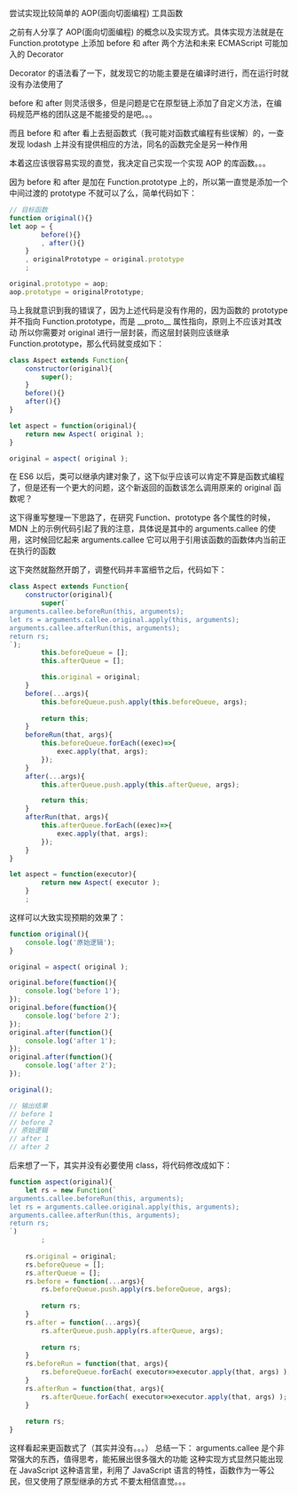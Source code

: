 尝试实现比较简单的 AOP(面向切面编程) 工具函数

之前有人分享了 AOP(面向切面编程) 的概念以及实现方式。具体实现方法就是在 Function.prototype 上添加 before 和 after 两个方法和未来 ECMAScript 可能加入的 Decorator

Decorator 的语法看了一下，就发现它的功能主要是在编译时进行，而在运行时就没有办法使用了

before 和 after 则灵活很多，但是问题是它在原型链上添加了自定义方法，在编码规范严格的团队这是不能接受的是吧。。。

而且 before 和 after 看上去挺函数式（我可能对函数式编程有些误解）的，一查发现 lodash 上并没有提供相应的方法，同名的函数完全是另一种作用

本着这应该很容易实现的直觉，我决定自己实现一个实现 AOP 的库函数。。。

因为 before 和 after 是加在 Function.prototype 上的，所以第一直觉是添加一个中间过渡的 prototype 不就可以了么，简单代码如下：
```js
// 目标函数
function original(){}
let aop = {
        before(){}
        , after(){}
    }
    , originalPrototype = original.prototype
    ;

original.prototype = aop;
aop.prototype = originalPrototype;
```
马上我就意识到我的错误了，因为上述代码是没有作用的，因为函数的 prototype 并不指向 Function.prototype，而是 \_\_proto\_\_ 属性指向，原则上不应该对其改动 所以你需要对 original 进行一层封装，而这层封装则应该继承 Function.prototype，那么代码就变成如下：
```js
class Aspect extends Function{
    constructor(original){
        super();        
    }
    before(){}
    after(){}
}

let aspect = function(original){
    return new Aspect( original );
}

original = aspect( original );
```
在 ES6 以后，类可以继承内建对象了，这下似乎应该可以肯定不算是函数式编程了，但是还有一个更大的问题，这个新返回的函数该怎么调用原来的 original 函数呢？

这下得重写整理一下思路了，在研究 Function、prototype 各个属性的时候，MDN 上的示例代码引起了我的注意，具体说是其中的 arguments.callee 的使用，这时候回忆起来 arguments.callee 它可以用于引用该函数的函数体内当前正在执行的函数

这下突然就豁然开朗了，调整代码并丰富细节之后，代码如下：

```js
class Aspect extends Function{
    constructor(original){
        super(`
arguments.callee.beforeRun(this, arguments);
let rs = arguments.callee.original.apply(this, arguments);
arguments.callee.afterRun(this, arguments);
return rs;
`);
        this.beforeQueue = [];
        this.afterQueue = [];

        this.original = original;
    }
    before(...args){
        this.beforeQueue.push.apply(this.beforeQueue, args);
        
        return this;
    }
    beforeRun(that, args){
        this.beforeQueue.forEach((exec)=>{
            exec.apply(that, args);
        });
    }
    after(...args){
        this.afterQueue.push.apply(this.afterQueue, args);

        return this;
    }
    afterRun(that, args){
        this.afterQueue.forEach((exec)=>{
            exec.apply(that, args);
        });
    }
}

let aspect = function(executor){
        return new Aspect( executor );
    }
    ;
```
这样可以大致实现预期的效果了：
```js
function original(){
    console.log('原始逻辑');
}

original = aspect( original );

original.before(function(){
    console.log('before 1');
});
original.before(function(){
    console.log('before 2');
});
original.after(function(){
    console.log('after 1');
});
original.after(function(){
    console.log('after 2');
});

original();

// 输出结果
// before 1
// before 2
// 原始逻辑
// after 1
// after 2
```
后来想了一下，其实并没有必要使用 class，将代码修改成如下：
```js
function aspect(original){
    let rs = new Function(`
arguments.callee.beforeRun(this, arguments);
let rs = arguments.callee.original.apply(this, arguments);
arguments.callee.afterRun(this, arguments);
return rs;
`)
        ;
    
    rs.original = original;
    rs.beforeQueue = [];
    rs.afterQueue = [];
    rs.before = function(...args){
        rs.beforeQueue.push.apply(rs.beforeQueue, args);
        
        return rs;
    }
    rs.after = function(...args){
        rs.afterQueue.push.apply(rs.afterQueue, args);
        
        return rs;
    }
    rs.beforeRun = function(that, args){
        rs.beforeQueue.forEach( executor=>executor.apply(that, args) );
    }
    rs.afterRun = function(that, args){
        rs.afterQueue.forEach( executor=>executor.apply(that, args) );
    }
    
    return rs;
}
```
这样看起来更函数式了（其实并没有。。。）
总结一下：
arguments.callee 是个非常强大的东西，值得思考，能拓展出很多强大的功能
这种实现方式显然只能出现在 JavaScript 这种语言里，利用了 JavaScript 语言的特性，函数作为一等公民，但又使用了原型继承的方式
不要太相信直觉。。。


